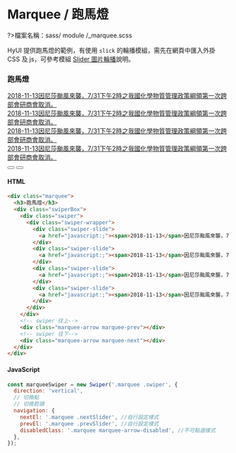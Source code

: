 # Marquee / 跑馬燈

?>檔案名稱：sass/ module /\_marquee.scss

HyUI 提供跑馬燈的範例，有使用 `slick` 的輪播模組，需先在網頁中匯入外掛 CSS 及 js，可參考模組 [Slider 圖片輪播](/VkhALd3wTYSt_ctD6W0XPQ)說明。

  <div class="marquee">
                <h3>跑馬燈</h3>
                <div class="swiperBox">
                  <div class="swiper">
                    <div class="swiper-wrapper">
                      <div class="swiper-slide">
                        <a href="javascript:;"><span>2018-11-13</span>因尼莎颱風來襲，7/31下午2時之我國化學物質管理政策綱領第一次跨部會研商會取消。</a>
                      </div>
                      <div class="swiper-slide">
                        <a href="javascript:;"><span>2018-11-13</span>因尼莎颱風來襲，7/31下午2時之我國化學物質管理政策綱領第一次跨部會研商會取消。</a>
                      </div>
                      <div class="swiper-slide">
                        <a href="javascript:;"><span>2018-11-13</span>因尼莎颱風來襲，7/31下午2時之我國化學物質管理政策綱領第一次跨部會研商會取消。</a>
                      </div>
                      <div class="swiper-slide">
                        <a href="javascript:;"><span>2018-11-13</span>因尼莎颱風來襲，7/31下午2時之我國化學物質管理政策綱領第一次跨部會研商會取消。</a>
                      </div>
                    </div>
                  </div>
                  <!-- swiper 往上-->
                  <button class="marquee-arrow prevSlider"></button>
                  <!-- swiper 往下-->
                  <button class="marquee-arrow nextSlider"></button>
                </div>
              </div>

<!-- tabs:start -->

#### **HTML**

```html
<div class="marquee">
  <h3>跑馬燈</h3>
  <div class="swiperBox">
    <div class="swiper">
      <div class="swiper-wrapper">
        <div class="swiper-slide">
          <a href="javascript:;"><span>2018-11-13</span>因尼莎颱風來襲，7/31下午2時之我國化學物質管理政策綱領第一次跨部會研商會取消。</a>
        </div>
        <div class="swiper-slide">
          <a href="javascript:;"><span>2018-11-13</span>因尼莎颱風來襲，7/31下午2時之我國化學物質管理政策綱領第一次跨部會研商會取消。</a>
        </div>
        <div class="swiper-slide">
          <a href="javascript:;"><span>2018-11-13</span>因尼莎颱風來襲，7/31下午2時之我國化學物質管理政策綱領第一次跨部會研商會取消。</a>
        </div>
        <div class="swiper-slide">
          <a href="javascript:;"><span>2018-11-13</span>因尼莎颱風來襲，7/31下午2時之我國化學物質管理政策綱領第一次跨部會研商會取消。</a>
        </div>
      </div>
    </div>
    <!-- swiper 往上-->
    <div class="marquee-arrow marquee-prev"></div>
    <!-- swiper 往下-->
    <div class="marquee-arrow marquee-next"></div>
  </div>
</div>
```

#### **JavaScript**

```javascript
const marqueeSwiper = new Swiper('.marquee .swiper', {
  direction: 'vertical',
  // 切換點
  // 切換箭頭
  navigation: {
    nextEl: '.marquee .nextSlider', //自行設定樣式
    prevEl: '.marquee .prevSlider', //自行設定樣式
    disabledClass: '.marquee marquee-arrow-disabled', //不可點選樣式
  },
});
```

<!-- tabs:end -->

<link rel="stylesheet" href="https://hywebu00.github.io/HyUI_v4/css/style.css" />
<link rel="stylesheet" href="https://cdn.jsdelivr.net/npm/swiper@8/swiper-bundle.min.css" />
<style>
  .demo{
    margin:4em 0;
  }
</style>

<script>
  const marqueeSwiper = new Swiper('.marquee .swiper', {
  direction: 'vertical',
  // 切換點
  // 切換箭頭
  navigation: {
      nextEl: '.marquee .nextSlider', //自行設定樣式
      prevEl: '.marquee .prevSlider', //自行設定樣式
      disabledClass: '.marquee marquee-arrow-disabled', //不可點選樣式
    },
});
</script>
